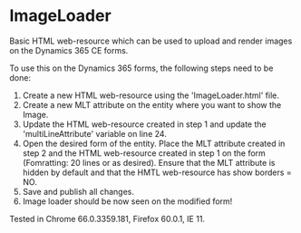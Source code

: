 # ImageLoader
Basic HTML web-resource which can be used to upload and render images on the Dynamics 365 CE forms.

To use this on the Dynamics 365 forms, the following steps need to be done:
1. Create a new HTML web-resource using the 'ImageLoader.html' file.
2. Create a new MLT attribute on the entity where you want to show the Image.
3. Update the HTML web-resource created in step 1 and update the 'multiLineAttribute' variable on line 24.
4. Open the desired form of the entity. Place the MLT attribute created in step 2 and the HTML web-resource created in step 1 on the form 
(Fomratting: 20 lines or as desired).
Ensure that the MLT attribute is hidden by default and that the HMTL web-resource has show borders = NO.
5. Save and publish all changes.
6. Image loader should be now seen on the modified form!

Tested in Chrome 66.0.3359.181, Firefox 60.0.1, IE 11.
